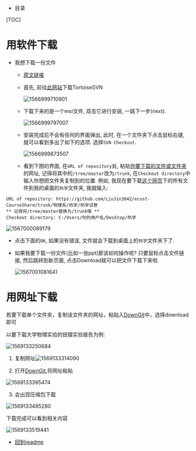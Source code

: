 - 目录

[TOC]

# 用软件下载

* 我想下载一份文件

  * [原文链接](https://www.cnblogs.com/SH170706/p/11015049.html)

  * 首先, 前往[此网站](https://tortoisesvn.net/downloads.html)下载TortoiseSVN

    ![1566999710901](./下载一份文件.assets/1566999710901.png)
    
  * 下载下来的是一个msi文件, 双击它进行安装, 一路下一步(next).
  
    ![1566999797007](./下载一份文件.assets/1566999797007.png)
  
  * 安装完成后不会有任何的界面弹出, 此时, 在一个文件夹下点击鼠标右键, 就可以看到多出了如下的选项. 选择`SVN Checkout`.
  
    ![1566999873507](./下载一份文件.assets/1566999873507.png)
  
  * 看到下图的界面, 在`URL of repository`处, 粘贴<u>你要下载的文件或文件夹</u>的网址, 记得将其中的`/tree/master`改为`/trunk`, 在`Checkout directory`中输入你想把文件夹复制到的位置. 例如, 我现在要下载[这个网页](https://github.com/LiuJin3042/ecust-CourseShare/tree/master/%E7%89%A9%E7%90%86%E7%B3%BB/%E7%83%AD%E5%AD%A6/%E7%83%AD%E5%AD%A6%E8%AF%95%E5%8D%B7)下的所有文件到我的桌面的`热学`文件夹, 我就输入: 
```
URL of repository: https://github.com/LiuJin3042/ecust-CourseShare/trunk/物理系/热学/热学试卷
** 记得将/tree/master替换为/trunk哦 **
Checkout directory: C:/Users/你的用户名/Desktop/热学
```


![1567000089179](./下载一份文件.assets/1567000089179.png)

  * 点击下面的`OK`, 如果没有错误, 文件就会下载到桌面上的`热学`文件夹下了.

  * 如果我要下载一份文件(比如一张ppt)那该如何操作呢? 只要鼠标点击文件链接, 然后跳转到新页面, 点击Download就可以把文件下载下来啦. 

    ![1567001081641](./下载一份文件.assets/1567001081641.png)
    
# 用网址下载

若要下载单个文件夹，复制该文件夹的网址，粘贴入[DownGit](http://zhoudaxiaa.gitee.io/downgit/#/home)中，选择download即可
    
以要下载大学物理实验的扭摆实验报告为例:
    
![1569133250684](%E4%B8%8B%E8%BD%BD%E4%B8%80%E4%BB%BD%E6%96%87%E4%BB%B6.assets/1569133250684.png)
    
1. 复制网址![1569133314090](%E4%B8%8B%E8%BD%BD%E4%B8%80%E4%BB%BD%E6%96%87%E4%BB%B6.assets/1569133314090.png)
  
2. 打开[DownGit](http://zhoudaxiaa.gitee.io/downgit/#/home),将网址粘贴
  

![1569133395474](%E4%B8%8B%E8%BD%BD%E4%B8%80%E4%BB%BD%E6%96%87%E4%BB%B6.assets/1569133395474.png)
    
3. 会出现压缩包下载
  

![1569133485280](%E4%B8%8B%E8%BD%BD%E4%B8%80%E4%BB%BD%E6%96%87%E4%BB%B6.assets/1569133485280.png)
    
下载完成可以看到相关内容
    
![1569133519441](%E4%B8%8B%E8%BD%BD%E4%B8%80%E4%BB%BD%E6%96%87%E4%BB%B6.assets/1569133519441.png)

* [回到readme](./readme.md)
